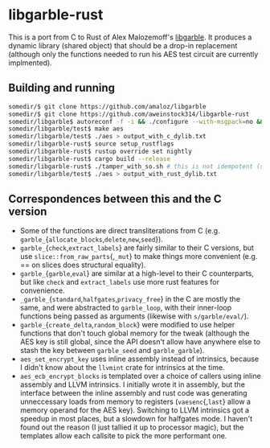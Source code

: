 # libgarble-rust

This is a port from C to Rust of Alex Malozemoff's [libgarble](https://github.com/amaloz/libgarble). It produces a dynamic library (shared object) that should be a drop-in replacement (although only the functions needed to run his AES test circuit are currently implmented).

## Building and running

```bash
somedir/$ git clone https://github.com/amaloz/libgarble
somedir/$ git clone https://github.com/aweinstock314/libgarble-rust
somedir/libgarble$ autoreconf -f -i && ./configure --with-msgpack=no && make
somedir/libgarble/test$ make aes
somedir/libgarble/test$ ./aes > output_with_c_dylib.txt
somedir/libgarble-rust$ source setup_rustflags
somedir/libgarble-rust$ rustup override set nightly
somedir/libgarble-rust$ cargo build --release
somedir/libgarble-rust$ ./tamper_with_so.sh # this is not idempotent (should only be run once)
somedir/libgarble/test$ ./aes > output_with_rust_dylib.txt
```

## Correspondences between this and the C version

- Some of the functions are direct transliterations from C (e.g. `garble_`{`allocate_blocks`,`delete`,`new`,`seed`}).
- `garble_`{`check`,`extract_labels`} are fairly similar to their C versions, but use `slice::from_raw_parts`{,`_mut`} to make things more convenient (e.g. == on slices does structural equality).
- `garble_`{`garble`,`eval`} are similar at a high-level to their C counterparts, but like `check` and `extract_labels` use more rust features for convenience.
- `_garble_`{`standard`,`halfgates`,`privacy_free`} in the C are mostly the same, and were abstracted to `garble_loop`, with their inner-loop functions being passed as arguments (likewise with `s/garble/eval/`).
- `garble_`{`create_delta`,`random_block`} were modified to use helper functions that don't touch global memory for the tweak (although the AES key is still global, since the API doesn't allow have anywhere else to stash the key between `garble_seed` and `garble_garble`).
- `aes_set_encrypt_key` uses inline assembly instead of intrinsics, because I didn't know about the `llvmint` crate for intrinsics at the time.
- `aes_ecb_encrypt_blocks` is templated over a choice of callers using inline assembly and LLVM intrinsics. I initially wrote it in assembly, but the interface between the inline assembly and rust code was generating unneccessary loads from memory to registers (`vaesenc`{,`last`} allow a memory operand for the AES key). Switching to LLVM intrinsics got a speedup in most places, but a slowdown for halfgates mode. I haven't found out the reason (I just tallied it up to processor magic), but the templates allow each callsite to pick the more performant one.
